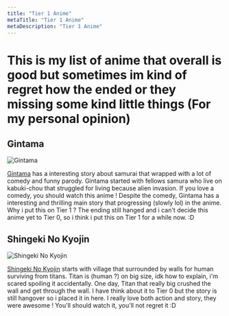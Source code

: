```yaml
---
title: "Tier 1 Anime"
metaTitle: "Tier 1 Anime"
metaDescription: "Tier 1 Anime"
---
```

# This is my list of anime that overall is good but sometimes im kind of regret how the ended or they missing some kind little things (For my personal opinion)

## Gintama
![Gintama](https://cdn.myanimelist.net/images/anime/10/73274.jpg "Gintama")

[Gintama](https://myanimelist.net/anime/918/Gintama) has a interesting story about samurai that wrapped with a lot of comedy and funny parody.
Gintama started with fellows samura who live on kabuki-chou that struggled for living because alien invasion.
If you love a comedy, you should watch this anime !
Despite the comedy, Gintama has a interesting and thrilling main story that progressing (slowly lol) in the anime.
Why i put this on Tier 1 ? The ending still hanged and i can't decide this anime yet to Tier 0, so i think i put this on Tier 1 for a while now. :D

## Shingeki No Kyojin
![Shingeki No Kyojin](https://cdn.myanimelist.net/images/anime/10/47347.jpg "Shingeki No Kyojin")

[Shingeki No Kyojin](https://myanimelist.net/anime/16498/Shingeki_no_Kyojin) starts with village that surrounded by walls for human surviving from titans. Titan is (human ?) on big size, idk how to explain, i'm scared spoiling it accidentally.
One day, Titan that really big crushed the wall and get through the wall.
I have think about it to Tier 0 but the story is still hangover so i placed it in here.
I really love both action and story, they were awesome !
You'll should watch it, you'll not regret it :D
